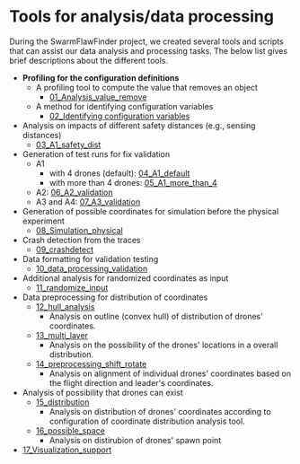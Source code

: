 # Tools for analysis/data processing

During the SwarmFlawFinder project, we created several tools and scripts that can assist our data analysis and processing tasks. The below list gives brief descriptions about the different tools.
- **Profiling for the configuration definitions**
  - A profiling tool to compute the value that removes an object
    - [01_Analysis_value_remove](01_Analysis_value_remove)
  - A method for identifying configuration variables
    - [02_Identifying configuration variables](02_Identifying_configuration_variables)
- Analysis on impacts of different safety distances (e.g., sensing distances)
  - [03_A1_safety_dist](03_A1_safety_dist)
- Generation of test runs for fix validation
  - A1
    - with 4 drones (default): [04_A1_default](04_A1_default)
    - with more than 4 drones: [05_A1_more_than_4](05_A1_more_than_4)
  - A2: [06_A2_validation](06_A2_validation)
  - A3 and A4: [07_A3_validation](07_A3_validation)
- Generation of possible coordinates for simulation before the physical experiment
  - [08_Simulation_physical](08_Simulation_physical)
- Crash detection from the traces
  - [09_crashdetect](09_crashdetect)
- Data formatting for validation testing
  - [10_data_processing_validation](10_data_processing_validation)
- Additional analysis for randomized coordinates as input
  - [11_randomize_input](11_randomize_input)
- Data preprocessing for distribution of coordinates
  - [12_hull_analysis](12_hull_analysis)
    - Analysis on outline (convex hull) of distribution of drones' coordinates.
  - [13_multi_layer](13_multi_layer)
    - Analysis on the possibility of the drones' locations in a overall distribution.
  - [14_preprocessing_shift_rotate](14_preprocessing_shift_rotate)
    - Analysis on alignment of individual drones' coordinates based on the flight direction and leader's coordinates.
- Analysis of possibility that drones can exist
  - [15_distribution](15_distribution)
    - Analysis on distribution of drones' coordinates according to configuration of coordinate distribution analysis tool.
  - [16_possible_space](16_possible_space)
    - Analysis on distirubion of drones' spawn point
- [17_Visualization_support](17_Visualization_support)